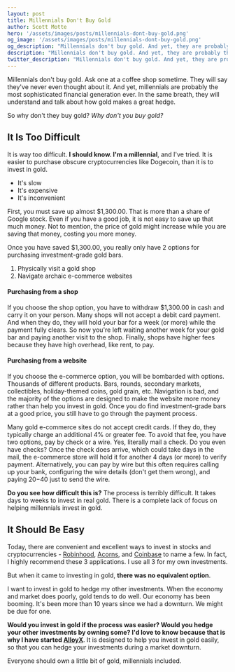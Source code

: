 ```yaml
---
layout: post
title: Millennials Don't Buy Gold
author: Scott Motte
hero: '/assets/images/posts/millennials-dont-buy-gold.png'
og_image: '/assets/images/posts/millennials-dont-buy-gold.png'
og_description: "Millennials don't buy gold. And yet, they are probably the most sophisticated financial generation ever. In the same breath, they will understand and talk about how gold makes a great hedge."
description: "Millennials don't buy gold. And yet, they are probably the most sophisticated financial generation ever. In the same breath, they will understand and talk about how gold makes a great hedge."
twitter_description: "Millennials don't buy gold. And yet, they are probably the most sophisticated financial generation ever. In the same breath, they will understand and talk about how gold makes a great hedge."
---
```


Millennials don't buy gold. Ask one at a coffee shop sometime. They will say they've never even thought about it. And yet, millennials are probably the most sophisticated financial generation ever. In the same breath, they will understand and talk about how gold makes a great hedge.

So why don't they buy gold? *Why don't you buy gold?*

<h2 class="mt-5">It Is Too Difficult</h2>

It is way too difficult. **I should know. I'm a millennial**, and I've tried. It is easier to purchase obscure cryptocurrencies like Dogecoin, than it is to invest in gold.

* It's slow
* It's expensive
* It's inconvenient

First, you must save up almost $1,300.00. That is more than a share of Google stock. Even if you have a good job, it is not easy to save up that much money. Not to mention, the price of gold might increase while you are saving that money, costing you more money.

Once you have saved $1,300.00, you really only have 2 options for purchasing investment-grade gold bars.

1. Physically visit a gold shop
2. Navigate archaic e-commerce websites

<h4 class="mt-4">Purchasing from a shop</h4>

If you choose the shop option, you have to withdraw $1,300.00 in cash and carry it on your person. Many shops will not accept a debit card payment. And when they do, they will hold your bar for a week (or more) while the payment fully clears. So now you're left waiting another week for your gold bar and paying another visit to the shop. Finally, shops have higher fees because they have high overhead, like rent, to pay.

<h4 class="mt-4">Purchasing from a website</h4>

If you choose the e-commerce option, you will be bombarded with options. Thousands of different products. Bars, rounds, secondary markets, collectibles, holiday-themed coins, gold grain, etc. Navigation is bad, and the majority of the options are designed to make the website more money rather than help you invest in gold. Once you do find investment-grade bars at a good price, you still have to go through the payment process. 

Many gold e-commerce sites do not accept credit cards. If they do, they typically charge an additional 4% or greater fee. To avoid that fee, you have two options, pay by check or a wire. Yes, literally mail a check. Do you even have checks? Once the check does arrive, which could take days in the mail, the e-commerce store will hold it for another 4 days (or more) to verify payment. Alternatively, you can pay by wire but this often requires calling up your bank, configuring the wire details (don't get them wrong), and paying $20-$40 just to send the wire.

**Do you see how difficult this is?** The process is terribly difficult. It takes days to weeks to invest in real gold. There is a complete lack of focus on helping millennials invest in gold.

<h2 class="mt-5">It Should Be Easy</h2>

Today, there are convenient and excellent ways to invest in stocks and cryptocurrencies - <a href="share.robinhood.com/scottm1274" target="_blank">Robinhood</a>, <a href="https://www.acorns.com/invite/9ZQAW7" target="_blank">Acorns</a>, and <a href="https://www.coinbase.com/join/58e3b1ba641b943765ee69ce" target="_blank">Coinbase</a> to name a few. In fact, I highly recommend these 3 applications. I use all 3 for my own investments.

But when it came to investing in gold, **there was no equivalent option**.

I want to invest in gold to hedge my other investments. When the economy and market does poorly, gold tends to do well. Our economy has been booming. It's been more than 10 years since we had a downturn. We might be due for one.

**Would you invest in gold if the process was easier? Would you hedge your other investments by owning some? I'd love to know because that is why I have started <a href="https://alloyx.co">AlloyX</a>**. It is designed to help you invest in gold easily, so that you can hedge your investments during a market downturn.

Everyone should own a little bit of gold, millennials included.


